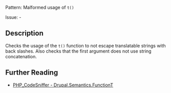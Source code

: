 Pattern: Malformed usage of `t()`

Issue: -

## Description

Checks the usage of the `t()` function to not escape translatable strings with back
slashes. Also checks that the first argument does not use string concatenation.

## Further Reading

* [PHP_CodeSniffer - Drupal.Semantics.FunctionT](https://git.drupalcode.org/project/coder/-/tree/8.3.x/coder_sniffer/Drupal/Sniffs/Semantics/FunctionTSniff.php)